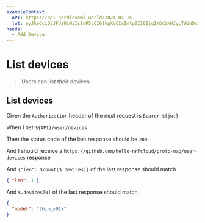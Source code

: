 ```yaml
---
exampleContext:
  API: https://api.nordicsemi.world/2024-04-15
  jwt: eyJhbGciOiJFUzUxMiIsInR5cCI6IkpXVCIsImtpZCI6Ijg1NDdiNWIyLTdiNDctNDFlNC1iZjJkLTdjZGZmNDhiM2VhNCJ9.eyJAY29udGV4dCI6Imh0dHBzOi8vZ2l0aHViLmNvbS9oZWxsby1ucmZjbG91ZC9wcm90by1tYXAvdXNlci1qd3QiLCJlbWFpbCI6ImVkYjJiZDM3QGV4YW1wbGUuY29tIiwiaWF0IjoxNzIyODcxNTYyLCJleHAiOjE3MjI5NTc5NjIsImF1ZCI6ImhlbGxvLm5yZmNsb3VkLmNvbSJ9.ALiHjxR7HIjuYQBvPVh5-GMs-2f-pMGs_FTz-x0HGzQ4amLASeUGEZ7X_y-_mgZpYu8VKGm6be0LtIIx9DgYBff1ASfmQH327rub0a2-DjXW-JUJQn_6t6H6_JhvPZ9jWBSzy3Tbpp9NmTUNmHgEwzyoctnmgp0oo26VEwc4r6YGQWkZ
needs:
  - Add Device
---
```


# List devices

> Users can list their devices.

## List devices

Given the `Authorization` header of the next request is `Bearer ${jwt}`

When I `GET` `${API}/user/devices`

Then the status code of the last response should be `200`

And I should receive a
`https://github.com/hello-nrfcloud/proto-map/user-devices` response

And `{"len": $count($.devices)}` of the last response should match

```json
{ "len": 1 }
```

And `$.devices[0]` of the last response should match

```json
{
  "model": "thingy91x"
}
```
